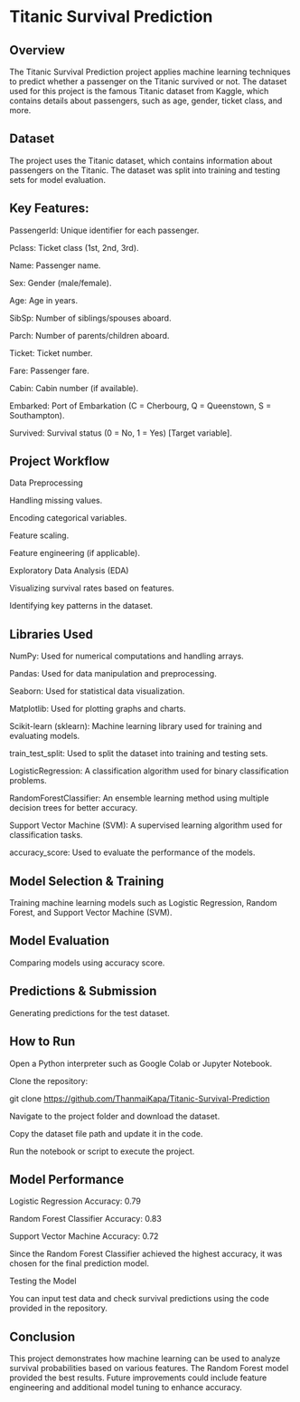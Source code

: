 # Titanic Survival Prediction

## Overview

The Titanic Survival Prediction project applies machine learning techniques to predict whether a passenger on the Titanic survived or not. The dataset used for this project is the famous Titanic dataset from Kaggle, which contains details about passengers, such as age, gender, ticket class, and more.

## Dataset

The project uses the Titanic dataset, which contains information about passengers on the Titanic. The dataset was split into training and testing sets for model evaluation.

## Key Features:

PassengerId: Unique identifier for each passenger.

Pclass: Ticket class (1st, 2nd, 3rd).

Name: Passenger name.

Sex: Gender (male/female).

Age: Age in years.

SibSp: Number of siblings/spouses aboard.

Parch: Number of parents/children aboard.

Ticket: Ticket number.

Fare: Passenger fare.

Cabin: Cabin number (if available).

Embarked: Port of Embarkation (C = Cherbourg, Q = Queenstown, S = Southampton).

Survived: Survival status (0 = No, 1 = Yes) [Target variable].

## Project Workflow

Data Preprocessing

Handling missing values.

Encoding categorical variables.

Feature scaling.

Feature engineering (if applicable).

Exploratory Data Analysis (EDA)

Visualizing survival rates based on features.

Identifying key patterns in the dataset.

## Libraries Used

NumPy: Used for numerical computations and handling arrays.

Pandas: Used for data manipulation and preprocessing.

Seaborn: Used for statistical data visualization.

Matplotlib: Used for plotting graphs and charts.

Scikit-learn (sklearn): Machine learning library used for training and evaluating models.

train_test_split: Used to split the dataset into training and testing sets.

LogisticRegression: A classification algorithm used for binary classification problems.

RandomForestClassifier: An ensemble learning method using multiple decision trees for better accuracy.

Support Vector Machine (SVM): A supervised learning algorithm used for classification tasks.

accuracy_score: Used to evaluate the performance of the models.

## Model Selection & Training

Training machine learning models such as Logistic Regression, Random Forest, and Support Vector Machine (SVM).

## Model Evaluation

Comparing models using accuracy score.

## Predictions & Submission

Generating predictions for the test dataset.

## How to Run

Open a Python interpreter such as Google Colab or Jupyter Notebook.

Clone the repository:

git clone https://github.com/ThanmaiKapa/Titanic-Survival-Prediction

Navigate to the project folder and download the dataset.

Copy the dataset file path and update it in the code.

Run the notebook or script to execute the project.

## Model Performance

Logistic Regression Accuracy: 0.79

Random Forest Classifier Accuracy: 0.83

Support Vector Machine Accuracy: 0.72

Since the Random Forest Classifier achieved the highest accuracy, it was chosen for the final prediction model.

Testing the Model

You can input test data and check survival predictions using the code provided in the repository.

## Conclusion

This project demonstrates how machine learning can be used to analyze survival probabilities based on various features. The Random Forest model provided the best results. Future improvements could include feature engineering and additional model tuning to enhance accuracy.

